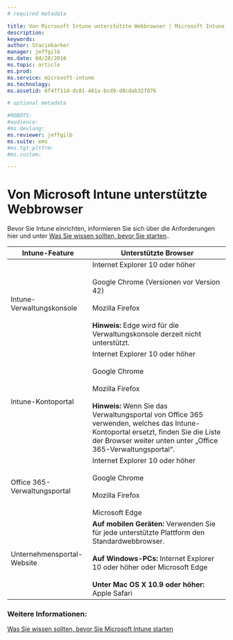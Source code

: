 ```yaml
---
# required metadata

title: Von Microsoft Intune unterstützte Webbrowser | Microsoft Intune
description:
keywords:
author: Staciebarker
manager: jeffgilb
ms.date: 04/28/2016
ms.topic: article
ms.prod:
ms.service: microsoft-intune
ms.technology:
ms.assetid: 6f4ff11d-dc81-481a-bcd9-d8cdab32f876

# optional metadata

#ROBOTS:
#audience:
#ms.devlang:
ms.reviewer: jeffgilb
ms.suite: ems
#ms.tgt_pltfrm:
#ms.custom:

---
```


# Von Microsoft Intune unterstützte Webbrowser

Bevor Sie Intune einrichten, informieren Sie sich über die Anforderungen hier und unter [Was Sie wissen sollten, bevor Sie starten](what-to-know-before-you-start-microsoft-intune.md)..

|Intune-Feature |Unterstützte Browser|
|---------|---------|
|Intune-Verwaltungskonsole     |  Internet Explorer 10 oder höher<br /><br />Google Chrome (Versionen vor Version 42)<br /><br />Mozilla Firefox <br /><br />**Hinweis:** Edge wird für die Verwaltungskonsole derzeit nicht unterstützt.                      
|Intune-Kontoportal     | Internet Explorer 10 oder höher<br /><br />Google Chrome <br /><br />Mozilla Firefox<br /><br />**Hinweis:** Wenn Sie das Verwaltungsportal von Office 365 verwenden, welches das Intune-Kontoportal ersetzt, finden Sie die Liste der Browser weiter unten unter „Office 365-Verwaltungsportal“.    
|Office 365-Verwaltungsportal     |Internet Explorer 10 oder höher<br /><br />Google Chrome<br /><br />Mozilla Firefox <br /><br />Microsoft Edge  |
|Unternehmensportal-Website     |**Auf mobilen Geräten:** Verwenden Sie für jede unterstützte Plattform den Standardwebbrowser.   <br /><br />**Auf Windows-PCs:** Internet Explorer 10 oder höher oder Microsoft Edge<br /><br />**Unter Mac OS X 10.9 oder höher:** Apple Safari    |


### Weitere Informationen:
[Was Sie wissen sollten, bevor Sie Microsoft Intune starten](what-to-know-before-you-start-microsoft-intune.md)




<!--HONumber=May16_HO1-->


